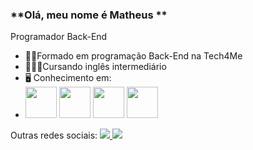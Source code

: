 ### **Olá, meu nome é Matheus **
Programador Back-End
 - 👨‍🎓Formado em programação Back-End na Tech4Me
 - 👨🏻‍🏫Cursando inglês intermediário
 - 🖥️ Conhecimento em: 
 - <img width = "50" height = "50" src="https://cdn.jsdelivr.net/gh/devicons/devicon/icons/java/java-plain-wordmark.svg" /> <img width = "50" height = "50" src="https://cdn.jsdelivr.net/gh/devicons/devicon/icons/javascript/javascript-plain.svg" /> <img width = "50" height = "50" src="https://cdn.jsdelivr.net/gh/devicons/devicon/icons/python/python-plain-wordmark.svg" /> <img width = "50" height = "50" src="https://cdn.jsdelivr.net/gh/devicons/devicon/icons/postgresql/postgresql-plain-wordmark.svg" />

Outras redes sociais:
<a href="https://www.instagram.com/matheus.paimx/">
  <img src="https://img.shields.io/badge/Instagram-%23E4405F.svg?style=for-the-badge&logo=Instagram&logoColor=white" />
 </a>
<a href="https://www.linkedin.com/in/matheus-de-oliveira-paim-936561269/">
  <img src="https://img.shields.io/badge/linkedin-%230077B5.svg?style=for-the-badge&logo=linkedin&logoColor=white" />
 </a>

          
                             

